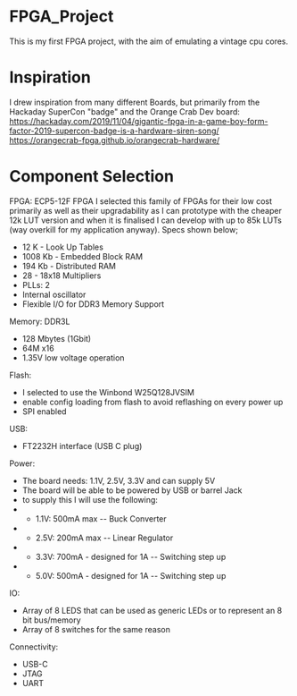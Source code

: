# FPGA_Project
This is my first FPGA project, with the aim of emulating a vintage cpu cores.

# Inspiration
I drew inspiration from many different Boards, but primarily from the Hackaday SuperCon "badge" and the Orange Crab Dev board:
https://hackaday.com/2019/11/04/gigantic-fpga-in-a-game-boy-form-factor-2019-supercon-badge-is-a-hardware-siren-song/
https://orangecrab-fpga.github.io/orangecrab-hardware/

# Component Selection
FPGA: ECP5-12F FPGA
I selected this family of FPGAs for their low cost primarily as well as their upgradability as I can prototype with the cheaper 12k LUT version and when it is finalised I can develop with up to 85k LUTs (way overkill for my application anyway).  Specs shown below;

- 12 K - Look Up Tables
- 1008 Kb - Embedded Block RAM
- 194 Kb - Distributed RAM
- 28 - 18x18 Multipliers
- PLLs: 2
- Internal oscillator
- Flexible I/O for DDR3 Memory Support

Memory: DDR3L 
- 128 Mbytes (1Gbit)
- 64M x16
- 1.35V low voltage operation

Flash:
- I selected to use the Winbond W25Q128JVSIM
- enable config loading from flash to avoid reflashing on every power up 
- SPI enabled

USB: 
- FT2232H interface (USB C plug)

Power:
- The board needs: 1.1V, 2.5V, 3.3V and can supply 5V
- The board will be able to be powered by USB or barrel Jack
- to supply this I will use the following:
- - 1.1V: 500mA max -- Buck Converter
- - 2.5V: 200mA max -- Linear Regulator
- - 3.3V: 700mA - designed for 1A -- Switching step up
- - 5.0V: 500mA - designed for 1A -- Switching step up

IO:
- Array of 8 LEDS that can be used as generic LEDs or to represent an 8 bit bus/memory
- Array of 8 switches for the same reason

Connectivity:
- USB-C
- JTAG
- UART

